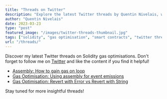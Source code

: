 ```yaml
---
title: "Threads on Twitter"
description: "Explore the latest Twitter threads by Quentin Nivelais, where he shares valuable insights on Solidity gas optimisations."
author: "Quentin Nivelais"
date: 2023-03-23
type: "post"
featured_image: "/images/twitter-threads-thumbnail.jpg"
tags: ["solidity", "gas optimisation", "smart contracts", "twitter threads"]
url: "/threads/"
---
```


Discover my latest Twitter threads on Solidity gas optimisations. Don't forget to follow me on [Twitter](https://twitter.com/QNivelais) and like the content if you find it helpful!

 - [Assembly: How to gain gas on loop](https://twitter.com/QNivelais/status/1640766367136710672)
 - [Gas Optimisation: Using assembly for event emissions](https://twitter.com/QNivelais/status/1638955223333871616)
 - [Gas Optimisation: Revert with Error vs Revert with String](https://twitter.com/QNivelais/status/1638495912744894464)

Stay tuned for more insightful threads!
